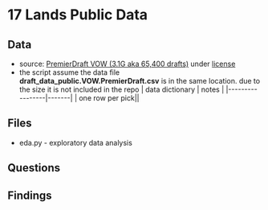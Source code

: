 # 17 Lands Public Data

## Data
* source: [PremierDraft VOW (3.1G aka 65,400 drafts)](https://17lands-public.s3.amazonaws.com/analysis_data/draft_data/draft-data.VOW.PremierDraft.tar.gz) under [license](https://creativecommons.org/licenses/by/4.0/)
* the script assume the data file __draft_data_public.VOW.PremierDraft.csv__ is in the same location. due to the size it is not included in the repo
| data dictionary | notes |
|-----------------|-------|
| one row per pick||

## Files
* eda.py - exploratory data analysis


## Questions

## Findings
